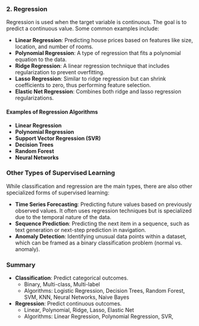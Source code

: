 
### 2. Regression

Regression is used when the target variable is continuous. The goal is to predict a continuous value. Some common examples include:

- **Linear Regression**: Predicting house prices based on features like size, location, and number of rooms.
- **Polynomial Regression**: A type of regression that fits a polynomial equation to the data.
- **Ridge Regression**: A linear regression technique that includes regularization to prevent overfitting.
- **Lasso Regression**: Similar to ridge regression but can shrink coefficients to zero, thus performing feature selection.
- **Elastic Net Regression**: Combines both ridge and lasso regression regularizations.

#### Examples of Regression Algorithms
- **Linear Regression**
- **Polynomial Regression**
- **Support Vector Regression (SVR)**
- **Decision Trees**
- **Random Forest**
- **Neural Networks**

### Other Types of Supervised Learning

While classification and regression are the main types, there are also other specialized forms of supervised learning:

- **Time Series Forecasting**: Predicting future values based on previously observed values. It often uses regression techniques but is specialized due to the temporal nature of the data.
- **Sequence Prediction**: Predicting the next item in a sequence, such as text generation or next-step prediction in navigation.
- **Anomaly Detection**: Identifying unusual data points within a dataset, which can be framed as a binary classification problem (normal vs. anomaly).

### Summary

- **Classification**: Predict categorical outcomes.
  - Binary, Multi-class, Multi-label
  - Algorithms: Logistic Regression, Decision Trees, Random Forest, SVM, KNN, Neural Networks, Naive Bayes
- **Regression**: Predict continuous outcomes.
  - Linear, Polynomial, Ridge, Lasso, Elastic Net
  - Algorithms: Linear Regression, Polynomial Regression, SVR,